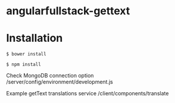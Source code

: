 angularfullstack-gettext
========================

# Installation
  
    $ bower install

    $ npm install 

Check MongoDB connection option /server/config/environment/development.js


Example getText translations service /client/components/translate


